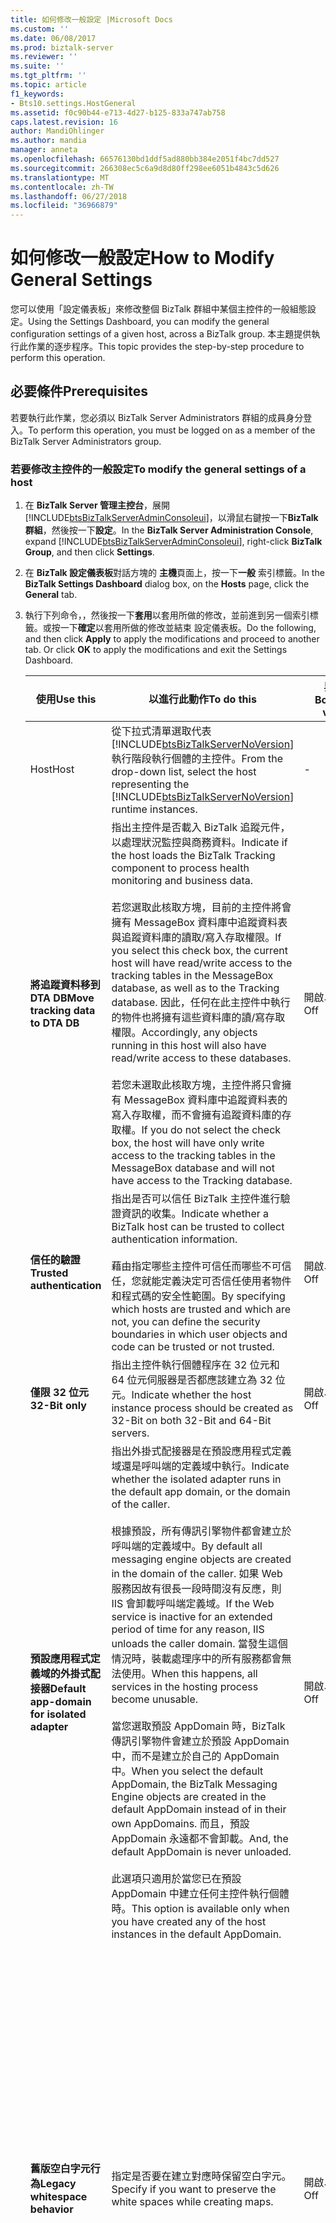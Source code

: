 ```yaml
---
title: 如何修改一般設定 |Microsoft Docs
ms.custom: ''
ms.date: 06/08/2017
ms.prod: biztalk-server
ms.reviewer: ''
ms.suite: ''
ms.tgt_pltfrm: ''
ms.topic: article
f1_keywords:
- Bts10.settings.HostGeneral
ms.assetid: f0c90b44-e713-4d27-b125-833a747ab758
caps.latest.revision: 16
author: MandiOhlinger
ms.author: mandia
manager: anneta
ms.openlocfilehash: 66576130bd1ddf5ad880bb384e2051f4bc7dd527
ms.sourcegitcommit: 266308ec5c6a9d8d80ff298ee6051b4843c5d626
ms.translationtype: MT
ms.contentlocale: zh-TW
ms.lasthandoff: 06/27/2018
ms.locfileid: "36966879"
---
```

# <a name="how-to-modify-general-settings"></a><span data-ttu-id="53dff-102">如何修改一般設定</span><span class="sxs-lookup"><span data-stu-id="53dff-102">How to Modify General Settings</span></span>
<span data-ttu-id="53dff-103">您可以使用「設定儀表板」來修改整個 BizTalk 群組中某個主控件的一般組態設定。</span><span class="sxs-lookup"><span data-stu-id="53dff-103">Using the Settings Dashboard, you can modify the general configuration settings of a given host, across a BizTalk group.</span></span> <span data-ttu-id="53dff-104">本主題提供執行此作業的逐步程序。</span><span class="sxs-lookup"><span data-stu-id="53dff-104">This topic provides the step-by-step procedure to perform this operation.</span></span>  

## <a name="prerequisites"></a><span data-ttu-id="53dff-105">必要條件</span><span class="sxs-lookup"><span data-stu-id="53dff-105">Prerequisites</span></span>  
 <span data-ttu-id="53dff-106">若要執行此作業，您必須以 BizTalk Server Administrators 群組的成員身分登入。</span><span class="sxs-lookup"><span data-stu-id="53dff-106">To perform this operation, you must be logged on as a member of the BizTalk Server Administrators group.</span></span>  

### <a name="to-modify-the-general-settings-of-a-host"></a><span data-ttu-id="53dff-107">若要修改主控件的一般設定</span><span class="sxs-lookup"><span data-stu-id="53dff-107">To modify the general settings of a host</span></span>  

1. <span data-ttu-id="53dff-108">在  **BizTalk Server 管理主控台**，展開[!INCLUDE[btsBizTalkServerAdminConsoleui](../includes/btsbiztalkserveradminconsoleui-md.md)]，以滑鼠右鍵按一下**BizTalk 群組**，然後按一下**設定**。</span><span class="sxs-lookup"><span data-stu-id="53dff-108">In the **BizTalk Server Administration Console**, expand [!INCLUDE[btsBizTalkServerAdminConsoleui](../includes/btsbiztalkserveradminconsoleui-md.md)], right-click **BizTalk Group**, and then click **Settings**.</span></span>  

2. <span data-ttu-id="53dff-109">在  **BizTalk 設定儀表板**對話方塊的 **主機**頁面上，按一下**一般** 索引標籤。</span><span class="sxs-lookup"><span data-stu-id="53dff-109">In the **BizTalk Settings Dashboard** dialog box, on the **Hosts** page, click the **General** tab.</span></span>  

3. <span data-ttu-id="53dff-110">執行下列命令，，然後按一下**套用**以套用所做的修改，並前進到另一個索引標籤。或按一下**確定**以套用所做的修改並結束 設定儀表板。</span><span class="sxs-lookup"><span data-stu-id="53dff-110">Do the following, and then click **Apply** to apply the modifications and proceed to another tab. Or click **OK** to apply the modifications and exit the Settings Dashboard.</span></span>  


   |                  <span data-ttu-id="53dff-111">使用</span><span class="sxs-lookup"><span data-stu-id="53dff-111">Use this</span></span>                   |                                                                                                                                                                                                                                                                                                                                                       <span data-ttu-id="53dff-112">以進行此動作</span><span class="sxs-lookup"><span data-stu-id="53dff-112">To do this</span></span>                                                                                                                                                                                                                                                                                                                                                        |          <span data-ttu-id="53dff-113">界限值</span><span class="sxs-lookup"><span data-stu-id="53dff-113">Boundary values</span></span>          | <span data-ttu-id="53dff-114">預設值</span><span class="sxs-lookup"><span data-stu-id="53dff-114">Default value</span></span> |                                                                                       <span data-ttu-id="53dff-115">升級邏輯</span><span class="sxs-lookup"><span data-stu-id="53dff-115">Upgrade logic</span></span>                                                                                       |
   |---------------------------------------------|-------------------------------------------------------------------------------------------------------------------------------------------------------------------------------------------------------------------------------------------------------------------------------------------------------------------------------------------------------------------------------------------------------------------------------------------------------------------------------------------------------------------------------------------------------------------------------------------------------------------------------------------------------------------------------------------------------------------------|-----------------------------------|---------------|-------------------------------------------------------------------------------------------------------------------------------------------------------------------------------------------|
   |                    <span data-ttu-id="53dff-116">Host</span><span class="sxs-lookup"><span data-stu-id="53dff-116">Host</span></span>                     |                                                                                                                                                                                                                                                                             <span data-ttu-id="53dff-117">從下拉式清單選取代表 [!INCLUDE[btsBizTalkServerNoVersion](../includes/btsbiztalkservernoversion-md.md)] 執行階段執行個體的主控件。</span><span class="sxs-lookup"><span data-stu-id="53dff-117">From the drop-down list, select the host representing the [!INCLUDE[btsBizTalkServerNoVersion](../includes/btsbiztalkservernoversion-md.md)] runtime instances.</span></span>                                                                                                                                                                                                                                                                             |                 -                 |       -       |                                                                                                                                                                                           |
   |      <span data-ttu-id="53dff-118">**將追蹤資料移到 DTA DB**</span><span class="sxs-lookup"><span data-stu-id="53dff-118">**Move tracking data to DTA DB**</span></span>       |                                                                  <span data-ttu-id="53dff-119">指出主控件是否載入 BizTalk 追蹤元件，以處理狀況監控與商務資料。</span><span class="sxs-lookup"><span data-stu-id="53dff-119">Indicate if the host loads the BizTalk Tracking component to process health monitoring and business data.</span></span><br /><br /> <span data-ttu-id="53dff-120">若您選取此核取方塊，目前的主控件將會擁有 MessageBox 資料庫中追蹤資料表與追蹤資料庫的讀取/寫入存取權限。</span><span class="sxs-lookup"><span data-stu-id="53dff-120">If you select this check box, the current host will have read/write access to the tracking tables in the MessageBox database, as well as to the Tracking database.</span></span> <span data-ttu-id="53dff-121">因此，任何在此主控件中執行的物件也將擁有這些資料庫的讀/寫存取權限。</span><span class="sxs-lookup"><span data-stu-id="53dff-121">Accordingly, any objects running in this host will also have read/write access to these databases.</span></span><br /><br /> <span data-ttu-id="53dff-122">若您未選取此核取方塊，主控件將只會擁有 MessageBox 資料庫中追蹤資料表的寫入存取權，而不會擁有追蹤資料庫的存取權。</span><span class="sxs-lookup"><span data-stu-id="53dff-122">If you do not select the check box, the host will have only write access to the tracking tables in the MessageBox database and will not have access to the Tracking database.</span></span>                                                                  |              <span data-ttu-id="53dff-123">開啟、關閉</span><span class="sxs-lookup"><span data-stu-id="53dff-123">On, Off</span></span>              |      <span data-ttu-id="53dff-124">開啟</span><span class="sxs-lookup"><span data-stu-id="53dff-124">On</span></span>       |                                                                                                                                                                                           |
   |         <span data-ttu-id="53dff-125">**信任的驗證**</span><span class="sxs-lookup"><span data-stu-id="53dff-125">**Trusted authentication**</span></span>          |                                                                                                                                                                                                                             <span data-ttu-id="53dff-126">指出是否可以信任 BizTalk 主控件進行驗證資訊的收集。</span><span class="sxs-lookup"><span data-stu-id="53dff-126">Indicate whether a BizTalk host can be trusted to collect authentication information.</span></span><br /><br /> <span data-ttu-id="53dff-127">藉由指定哪些主控件可信任而哪些不可信任，您就能定義決定可否信任使用者物件和程式碼的安全性範圍。</span><span class="sxs-lookup"><span data-stu-id="53dff-127">By specifying which hosts are trusted and which are not, you can define the security boundaries in which user objects and code can be trusted or not trusted.</span></span>                                                                                                                                                                                                                             |              <span data-ttu-id="53dff-128">開啟、關閉</span><span class="sxs-lookup"><span data-stu-id="53dff-128">On, Off</span></span>              |      <span data-ttu-id="53dff-129">關閉</span><span class="sxs-lookup"><span data-stu-id="53dff-129">Off</span></span>      |                                                                                                                                                                                           |
   |               <span data-ttu-id="53dff-130">**僅限 32 位元**</span><span class="sxs-lookup"><span data-stu-id="53dff-130">**32-Bit only**</span></span>               |                                                                                                                                                                                                                                                                                                        <span data-ttu-id="53dff-131">指出主控件執行個體程序在 32 位元和 64 位元伺服器是否都應該建立為 32 位元。</span><span class="sxs-lookup"><span data-stu-id="53dff-131">Indicate whether the host instance process should be created as 32-Bit on both 32-Bit and 64-Bit servers.</span></span>                                                                                                                                                                                                                                                                                                        |              <span data-ttu-id="53dff-132">開啟、關閉</span><span class="sxs-lookup"><span data-stu-id="53dff-132">On, Off</span></span>              |      <span data-ttu-id="53dff-133">開啟</span><span class="sxs-lookup"><span data-stu-id="53dff-133">On</span></span>       |                                                                                                                                                                                           |
   | <span data-ttu-id="53dff-134">**預設應用程式定義域的外掛式配接器**</span><span class="sxs-lookup"><span data-stu-id="53dff-134">**Default app-domain for isolated adapter**</span></span> | <span data-ttu-id="53dff-135">指出外掛式配接器是在預設應用程式定義域還是呼叫端的定義域中執行。</span><span class="sxs-lookup"><span data-stu-id="53dff-135">Indicate whether the isolated adapter runs in the default app domain, or the domain of the caller.</span></span><br /><br /> <span data-ttu-id="53dff-136">根據預設，所有傳訊引擎物件都會建立於呼叫端的定義域中。</span><span class="sxs-lookup"><span data-stu-id="53dff-136">By default all messaging engine objects are created in the domain of the caller.</span></span> <span data-ttu-id="53dff-137">如果 Web 服務因故有很長一段時間沒有反應，則 IIS 會卸載呼叫端定義域。</span><span class="sxs-lookup"><span data-stu-id="53dff-137">If the Web service is inactive for an extended period of time for any reason, IIS unloads the caller domain.</span></span> <span data-ttu-id="53dff-138">當發生這個情況時，裝載處理序中的所有服務都會無法使用。</span><span class="sxs-lookup"><span data-stu-id="53dff-138">When this happens, all services in the hosting process become unusable.</span></span><br /><br /> <span data-ttu-id="53dff-139">當您選取預設 AppDomain 時，BizTalk 傳訊引擎物件會建立於預設 AppDomain 中，而不是建立於自己的 AppDomain 中。</span><span class="sxs-lookup"><span data-stu-id="53dff-139">When you select the default AppDomain, the BizTalk Messaging Engine objects are created in the default AppDomain instead of in their own AppDomains.</span></span> <span data-ttu-id="53dff-140">而且，預設 AppDomain 永遠都不會卸載。</span><span class="sxs-lookup"><span data-stu-id="53dff-140">And, the default AppDomain is never unloaded.</span></span><br /><br /> <span data-ttu-id="53dff-141">此選項只適用於當您已在預設 AppDomain 中建立任何主控件執行個體時。</span><span class="sxs-lookup"><span data-stu-id="53dff-141">This option is available only when you have created any of the host instances in the default AppDomain.</span></span> |              <span data-ttu-id="53dff-142">開啟、關閉</span><span class="sxs-lookup"><span data-stu-id="53dff-142">On, Off</span></span>              |      <span data-ttu-id="53dff-143">關閉</span><span class="sxs-lookup"><span data-stu-id="53dff-143">Off</span></span>      |                                                     <span data-ttu-id="53dff-144">如果主控件有任何主控件執行個體設定為 TRUE 則為 TRUE。</span><span class="sxs-lookup"><span data-stu-id="53dff-144">TRUE if any of the host instances for the host are set to this.</span></span> <span data-ttu-id="53dff-145">否則為 FALSE。</span><span class="sxs-lookup"><span data-stu-id="53dff-145">FALSE otherwise.</span></span>                                                      |
   |       <span data-ttu-id="53dff-146">**舊版空白字元行為**</span><span class="sxs-lookup"><span data-stu-id="53dff-146">**Legacy whitespace behavior**</span></span>        |                                                                                                                                                                                                                                                                                                                          <span data-ttu-id="53dff-147">指定是否要在建立對應時保留空白字元。</span><span class="sxs-lookup"><span data-stu-id="53dff-147">Specify if you want to preserve the white spaces while creating maps.</span></span>                                                                                                                                                                                                                                                                                                                          |              <span data-ttu-id="53dff-148">開啟、關閉</span><span class="sxs-lookup"><span data-stu-id="53dff-148">On, Off</span></span>              |      <span data-ttu-id="53dff-149">關閉</span><span class="sxs-lookup"><span data-stu-id="53dff-149">Off</span></span>      | <span data-ttu-id="53dff-150">在電腦上每個主控件執行個體，值為 TRUE，如果電腦已登錄值 > 0。</span><span class="sxs-lookup"><span data-stu-id="53dff-150">For each host instance on a machine, the value is TRUE if the machine has the registry value > 0.</span></span> <span data-ttu-id="53dff-151">對於每個主控件中，值為 TRUE，如果任何一個主控件執行個體有此設定為 TRUE。</span><span class="sxs-lookup"><span data-stu-id="53dff-151">For each host, the value is TRUE if any one of the host instance have this set to TRUE.</span></span> |
   |        <span data-ttu-id="53dff-152">**允許多重回應**</span><span class="sxs-lookup"><span data-stu-id="53dff-152">**Allow multiple responses**</span></span>         |                                                                                                                                                                                                                                                                                                           <span data-ttu-id="53dff-153">指出是否要允許多重回應傳回雙向接收位置。</span><span class="sxs-lookup"><span data-stu-id="53dff-153">Indicate whether you want to enable multiple responses to be sent back to a 2-way receive location.</span></span>                                                                                                                                                                                                                                                                                                           |              <span data-ttu-id="53dff-154">開啟、關閉</span><span class="sxs-lookup"><span data-stu-id="53dff-154">On, Off</span></span>              |      <span data-ttu-id="53dff-155">關閉</span><span class="sxs-lookup"><span data-stu-id="53dff-155">Off</span></span>      |                                                 <span data-ttu-id="53dff-156">如果主控件有任何主控件執行個體的此值為 TRUE，則使主控件設定 = TRUE。</span><span class="sxs-lookup"><span data-stu-id="53dff-156">If TRUE for any host instance of a host, make the host setting = TRUE.</span></span> <span data-ttu-id="53dff-157">否則為 FALSE。</span><span class="sxs-lookup"><span data-stu-id="53dff-157">Otherwise, FALSE.</span></span>                                                  |
   |            <span data-ttu-id="53dff-158">**回應逾時**</span><span class="sxs-lookup"><span data-stu-id="53dff-158">**Response timeout**</span></span>             |                                                                                                                                                                                                                                                                                                                               <span data-ttu-id="53dff-159">指定要求回應訊息的預設逾時。</span><span class="sxs-lookup"><span data-stu-id="53dff-159">Specify the default timeout for request response messages.</span></span>                                                                                                                                                                                                                                                                                                                                | <span data-ttu-id="53dff-160">1 – 整數型別的最大值</span><span class="sxs-lookup"><span data-stu-id="53dff-160">1 – Maximum value of type Integer</span></span> |      <span data-ttu-id="53dff-161">20</span><span class="sxs-lookup"><span data-stu-id="53dff-161">20</span></span>       |                                         <span data-ttu-id="53dff-162">內含式主控件 - 對於主控件執行個體的最大值</span><span class="sxs-lookup"><span data-stu-id="53dff-162">In-proc hosts - highest value for a host instance</span></span><br /><br /> <span data-ttu-id="53dff-163">外掛式主機 - 電腦上的最高值</span><span class="sxs-lookup"><span data-stu-id="53dff-163">Isolated hosts - highest value on a machine</span></span>                                         |
   |         <span data-ttu-id="53dff-164">**引擎執行緒數上限**</span><span class="sxs-lookup"><span data-stu-id="53dff-164">**Maximum engine threads**</span></span>          |                                                                                          <span data-ttu-id="53dff-165">指出每一 CPU 的傳訊引擎執行緒數目上限。</span><span class="sxs-lookup"><span data-stu-id="53dff-165">Indicate the maximum number of messaging engine threads per CPU.</span></span><br /><br /> <span data-ttu-id="53dff-166">此選項指定「結束點管理員」(EPM) 可以使用的執行緒數目上限。</span><span class="sxs-lookup"><span data-stu-id="53dff-166">This option specifies the maximum number of threads that can be used by the End Point Manager (EPM).</span></span> <span data-ttu-id="53dff-167">EPM 啟動時使用等於此值的 10% 之執行緒數目，並且隨負載增加而新增執行緒，最多可到此指定值。</span><span class="sxs-lookup"><span data-stu-id="53dff-167">The EPM starts with the number of threads equivalent to 10% of this value and adds threads up to the specified value as load increases.</span></span> <span data-ttu-id="53dff-168">配置的執行緒數目會隨著負載降低或有必要進行節流時而減少。</span><span class="sxs-lookup"><span data-stu-id="53dff-168">The number of threads allocated is reduced as load is reduced or as necessary for throttling.</span></span><br /><br /> <span data-ttu-id="53dff-169">**請注意**您修改這個值，如果主機需要重新啟動，變更才會生效。</span><span class="sxs-lookup"><span data-stu-id="53dff-169">**Note** If you modify this value, the host needs to be restarted for the change to take effect.</span></span>                                                                                           |              <span data-ttu-id="53dff-170">[1,50]</span><span class="sxs-lookup"><span data-stu-id="53dff-170">[1,50]</span></span>               |      <span data-ttu-id="53dff-171">20</span><span class="sxs-lookup"><span data-stu-id="53dff-171">20</span></span>       |                                                                                             -                                                                                             |
   |      <span data-ttu-id="53dff-172">**顯示效能計數器針對**</span><span class="sxs-lookup"><span data-stu-id="53dff-172">**Show performance counters for**</span></span>      |                                      <span data-ttu-id="53dff-173">選取您要為其顯示效能計數器的服務。</span><span class="sxs-lookup"><span data-stu-id="53dff-173">Select the service for which you want to display the performance counters.</span></span><br /><br /> <span data-ttu-id="53dff-174">設為 Messaging 時，效能監視器將顯示傳訊的訊息代理程式計數器。</span><span class="sxs-lookup"><span data-stu-id="53dff-174">When set to Messaging, Performance Monitor will display Message Agent counters for messaging.</span></span> <span data-ttu-id="53dff-175">如果主應用程式包含協調流程，會顯示協調流程 (XLANG) 執行個體的訊息代理程式輸出。</span><span class="sxs-lookup"><span data-stu-id="53dff-175">If the host contains orchestrations, no Message Agent output for the orchestration (XLANG) instances will display.</span></span><br /><br /> <span data-ttu-id="53dff-176">如果主控件僅包含協調流程，變更**顯示效能計數器針對**設協調流程，以顯示協調流程執行個體的訊息代理程式計數器。</span><span class="sxs-lookup"><span data-stu-id="53dff-176">If the host only contains orchestrations, change the **Show performance counters for** setting to Orchestrations to display Message Agent counters for Orchestration instances.</span></span> <span data-ttu-id="53dff-177">如果主控件僅包含接收埠/傳送埠，則可保留 Messaging 選項，顯示 Messaging 執行個體的訊息代理程式計數器。</span><span class="sxs-lookup"><span data-stu-id="53dff-177">If the host only contains receive ports/send ports, keep the Messaging option to display Message Agent counters for Messaging instances.</span></span>                                       |     <span data-ttu-id="53dff-178">訊息、協調流程</span><span class="sxs-lookup"><span data-stu-id="53dff-178">Messaging, Orchestrations</span></span>     |   <span data-ttu-id="53dff-179">Messaging (傳訊)</span><span class="sxs-lookup"><span data-stu-id="53dff-179">Messaging</span></span>   |                     <span data-ttu-id="53dff-180">如果主控件的所有主控件執行個體都具有相同的值，請為主控件選擇該值。</span><span class="sxs-lookup"><span data-stu-id="53dff-180">If all host instances of a host have the same value, choose that value for the host.</span></span> <span data-ttu-id="53dff-181">如果沒有衝突或沒有設定值，請選擇預設值。</span><span class="sxs-lookup"><span data-stu-id="53dff-181">If there is a conflict or no value set, choose the default.</span></span>                      |

    <span data-ttu-id="53dff-182">**輪詢間隔**</span><span class="sxs-lookup"><span data-stu-id="53dff-182">**Polling Intervals**</span></span>  


   |      <span data-ttu-id="53dff-183">使用</span><span class="sxs-lookup"><span data-stu-id="53dff-183">Use this</span></span>      |                                                                                                <span data-ttu-id="53dff-184">以進行此動作</span><span class="sxs-lookup"><span data-stu-id="53dff-184">To do this</span></span>                                                                                                 |          <span data-ttu-id="53dff-185">界限值</span><span class="sxs-lookup"><span data-stu-id="53dff-185">Boundary values</span></span>          | <span data-ttu-id="53dff-186">預設值</span><span class="sxs-lookup"><span data-stu-id="53dff-186">Default value</span></span> | <span data-ttu-id="53dff-187">升級邏輯</span><span class="sxs-lookup"><span data-stu-id="53dff-187">Upgrade logic</span></span>  |
   |--------------------|-----------------------------------------------------------------------------------------------------------------------------------------------------------------------------------------------------------|-----------------------------------|---------------|----------------|
   |   <span data-ttu-id="53dff-188">**傳訊**</span><span class="sxs-lookup"><span data-stu-id="53dff-188">**Messaging**</span></span>    |   <span data-ttu-id="53dff-189">設定當 BizTalk 主控件執行個體在 MessageBox 中尋找新訊息時的 [!INCLUDE[btsBizTalkServerNoVersion](../includes/btsbiztalkservernoversion-md.md)] 輪詢間隔 (以毫秒為單位)。</span><span class="sxs-lookup"><span data-stu-id="53dff-189">Set the [!INCLUDE[btsBizTalkServerNoVersion](../includes/btsbiztalkservernoversion-md.md)] polling interval in milliseconds when BizTalk host instance is looking for new messages in the MessageBox.</span></span>   | <span data-ttu-id="53dff-190">1 – 整數型別的最大值</span><span class="sxs-lookup"><span data-stu-id="53dff-190">1 – Maximum value of type Integer</span></span> |      <span data-ttu-id="53dff-191">500</span><span class="sxs-lookup"><span data-stu-id="53dff-191">500</span></span>      | <span data-ttu-id="53dff-192">現有的值</span><span class="sxs-lookup"><span data-stu-id="53dff-192">Existing value</span></span> |
   | <span data-ttu-id="53dff-193">**協調流程**</span><span class="sxs-lookup"><span data-stu-id="53dff-193">**Orchestrations**</span></span> | <span data-ttu-id="53dff-194">設定當 BizTalk 主控件執行個體在資料庫中尋找新協調流程時的 [!INCLUDE[btsBizTalkServerNoVersion](../includes/btsbiztalkservernoversion-md.md)] 輪詢間隔 (以毫秒為單位)。</span><span class="sxs-lookup"><span data-stu-id="53dff-194">Set the [!INCLUDE[btsBizTalkServerNoVersion](../includes/btsbiztalkservernoversion-md.md)] polling interval in milliseconds when BizTalk host instance is looking for new orchestrations in the database.</span></span> | <span data-ttu-id="53dff-195">1 – 整數型別的最大值</span><span class="sxs-lookup"><span data-stu-id="53dff-195">1 – Maximum value of type Integer</span></span> |      <span data-ttu-id="53dff-196">500</span><span class="sxs-lookup"><span data-stu-id="53dff-196">500</span></span>      | <span data-ttu-id="53dff-197">現有的值</span><span class="sxs-lookup"><span data-stu-id="53dff-197">Existing value</span></span> |

   > [!NOTE]
   >  <span data-ttu-id="53dff-198">若要還原預設設定，請按一下**還原預設值**。</span><span class="sxs-lookup"><span data-stu-id="53dff-198">To restore the default settings, click **Restore Defaults**.</span></span>  

## <a name="see-also"></a><span data-ttu-id="53dff-199">另請參閱</span><span class="sxs-lookup"><span data-stu-id="53dff-199">See Also</span></span>  
 [<span data-ttu-id="53dff-200">如何修改主控件設定</span><span class="sxs-lookup"><span data-stu-id="53dff-200">How to Modify Host Settings</span></span>](../core/how-to-modify-host-settings.md)